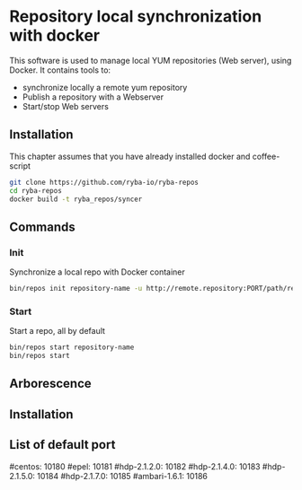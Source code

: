 
# Repository local synchronization with docker

This software is used to manage local YUM repositories (Web server), using
Docker. It contains tools to:
*   synchronize locally a remote yum repository
*   Publish a repository with a Webserver
*   Start/stop Web servers

## Installation

This chapter assumes that you have already installed docker and coffee-script

```bash
git clone https://github.com/ryba-io/ryba-repos
cd ryba-repos
docker build -t ryba_repos/syncer
```

## Commands

### Init

Synchronize a local repo with Docker container

```bash
bin/repos init repository-name -u http://remote.repository:PORT/path/repoFile.repo
```

### Start

Start a repo, all by default

```bash
bin/repos start repository-name
bin/repos start
```


## Arborescence

## Installation

## List of default port

#centos: 10180
#epel: 10181
#hdp-2.1.2.0: 10182
#hdp-2.1.4.0: 10183
#hdp-2.1.5.0: 10184
#hdp-2.1.7.0: 10185
#ambari-1.6.1: 10186

